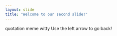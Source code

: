 ```yaml
---
layout: slide
title: "Welcome to our second slide!"
---
```

quotation meme witty
Use the left arrow to go back!
